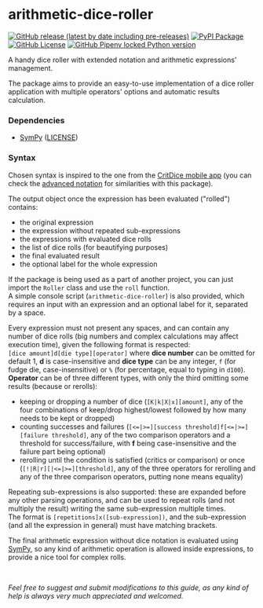 # arithmetic-dice-roller
[![GitHub release (latest by date including pre-releases)](https://img.shields.io/github/v/release/massimopavoni/arithmetic-dice-roller?include_prereleases)](https://github.com/massimopavoni/arithmetic-dice-roller/releases)
[![PyPI Package](https://img.shields.io/pypi/v/arithmetic-dice-roller)](https://pypi.org/project/arithmetic-dice-roller/)
[![GitHub License](https://img.shields.io/github/license/massimopavoni/arithmetic-dice-roller)](https://github.com/massimopavoni/arithmetic-dice-roller/blob/main/LICENSE)
[![GitHub Pipenv locked Python version](https://img.shields.io/github/pipenv/locked/python-version/massimopavoni/arithmetic-dice-roller)](https://www.python.org/downloads/release/python-3100/)

A handy dice roller with extended notation and arithmetic expressions' management.

The package aims to provide an easy-to-use implementation of a dice roller application with multiple operators' options and automatic results calculation.

### Dependencies
- [SymPy](https://www.sympy.org) ([LICENSE](https://github.com/sympy/sympy/blob/master/LICENSE))

### Syntax
Chosen syntax is inspired to the one from the [CritDice mobile app](https://www.critdice.com/) (you can check the [advanced notation](https://www.critdice.com/roll-advanced-dice) for similarities with this package).

The output object once the expression has been evaluated ("rolled") contains:
- the original expression
- the expression without repeated sub-expressions
- the expressions with evaluated dice rolls
- the list of dice rolls (for beautifying purposes)
- the final evaluated result
- the optional label for the whole expression

If the package is being used as a part of another project, you can just import the `Roller` class and use the `roll` function.  
A simple console script (`arithmetic-dice-roller`) is also provided, which requires an input with an expression and an optional label for it, separated by a space.  

Every expression must not present any spaces, and can contain any number of dice rolls (big numbers and complex calculations may affect execution time), given the following format is respected:  
`[dice amount]d[die type][operator]` where **dice number** can be omitted for default 1, **d** is case-insensitive and **dice type** can be any integer, `f` (for fudge die, case-insensitive) or `%` (for percentage, equal to typing in `d100`).  
**Operator** can be of three different types, with only the third omitting some results (because or rerolls):
- keeping or dropping a number of dice (`[K|k|X|x][amount]`, any of the four combinations of keep/drop highest/lowest followed by how many needs to be kept or dropped)
- counting successes and failures (`[<=|>=][success threshold]f[<=|>=][failure threshold]`, any of the two comparison operators and a threshold for success/failure, with **f** being case-insensitive and the failure part being optional)
- rerolling until the condition is satisfied (critics or comparison) or once (`[!|R|r][|<=|>=][threshold]`, any of the three operators for rerolling and any of the three comparison operators, putting none means equality)

Repeating sub-expressions is also supported: these are expanded before any other parsing operations, and can be used to repeat rolls (and not multiply the result) writing the same sub-expression multiple times.  
The format is `[repetitions]x([sub-expression])`, and the sub-expression (and all the expression in general) must have matching brackets.

The final arithmetic expression without dice notation is evaluated using [SymPy](https://www.sympy.org/en/index.html), so any kind of arithmetic operation is allowed inside expressions, to provide a nice tool for complex rolls.

<br>

_Feel free to suggest and submit modifications to this guide, as any kind of help is always very much appreciated and welcomed._
